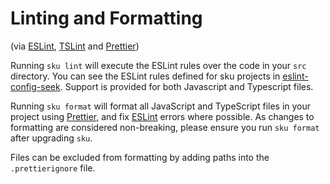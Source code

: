 # Linting and Formatting

(via [ESLint](http://eslint.org/), [TSLint](https://palantir.github.io/tslint/) and [Prettier](https://github.com/prettier/prettier))

Running `sku lint` will execute the ESLint rules over the code in your `src` directory. You can see the ESLint rules defined for sku projects in [eslint-config-seek](https://github.com/seek-oss/eslint-config-seek). Support is provided for both Javascript and Typescript files.

Running `sku format` will format all JavaScript and TypeScript files in your project using [Prettier](https://github.com/prettier/prettier), and fix [ESLint](http://eslint.org/) errors where possible. As changes to formatting are considered non-breaking, please ensure you run `sku format` after upgrading `sku`.

Files can be excluded from formatting by adding paths into the `.prettierignore` file.
